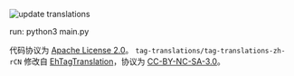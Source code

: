 ![update translations](https://img.shields.io/github/actions/workflow/status/EhViewer-NekoInverter/EhTagTranslation/update-translations.yml?label=update%20translations&style=flat-square)

run: python3 main.py

代码协议为 [Apache License 2.0](https://www.apache.org/licenses/LICENSE-2.0)。
`tag-translations/tag-translations-zh-rCN` 修改自 [EhTagTranslation](https://github.com/EhTagTranslation/Database)，协议为 [CC-BY-NC-SA-3.0](https://creativecommons.org/licenses/by-nc-sa/3.0/)。
